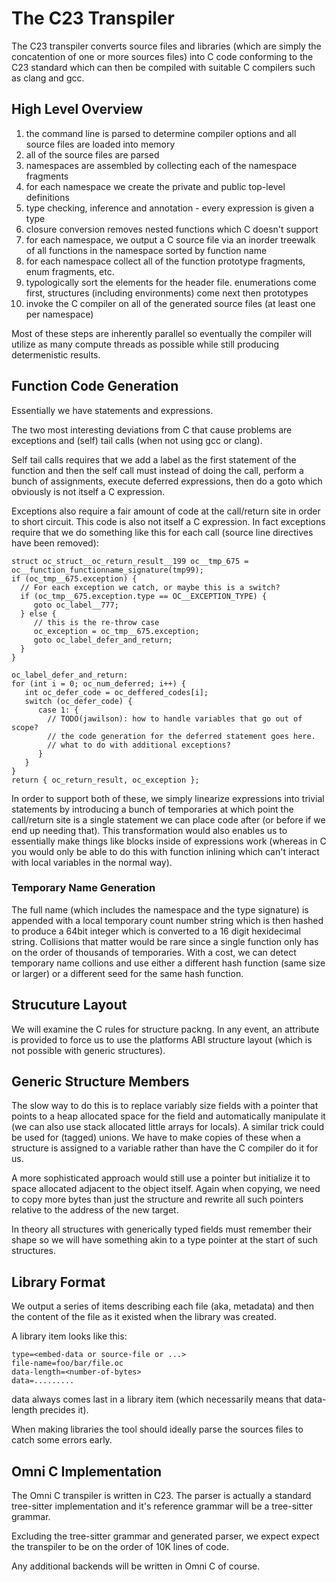 # The C23 Transpiler

The C23 transpiler converts source files and libraries (which are simply the
concatention of one or more sources files) into C code conforming to the C23
standard which can then be compiled with suitable C compilers such as clang
and gcc.

## High Level Overview

1. the command line is parsed to determine compiler options and all source files
   are loaded into memory
3. all of the source files are parsed
4. namespaces are assembled by collecting each of the namespace fragments
5. for each namespace we create the private and public top-level definitions
6. type checking, inference and annotation - every expression is given a type
7. closure conversion removes nested functions which C doesn't support
11. for each namespace, we output a C source file via an inorder treewalk
    of all functions in the namespace sorted by function name
12. for each namespace collect all of the function prototype fragments, enum fragments,
    etc.
13. typologically sort the elements for the header file. enumerations come first, structures (including environments) come next then prototypes  
14. invoke the C compiler on all of the generated source files (at least one per namespace)

Most of these steps are inherently parallel so eventually the compiler will
utilize as many compute threads as possible while still producing determenistic
results.

## Function Code Generation

Essentially we have statements and expressions.

The two most interesting deviations from C that cause problems are exceptions and
(self) tail calls (when not using gcc or clang).

Self tail calls requires that we add a label as the first statement of the function and then the self call must instead of doing the call, perform a bunch of assignments, execute deferred expressions, then do a goto which obviously is not itself a C expression.

Exceptions also require a fair amount of code at the call/return site in order to short circuit.
This code is also not itself a C expression. In fact exceptions require that we do something like this for each call (source line directives have been removed):

```
struct oc_struct__oc_return_result__199 oc__tmp_675 = oc__function_functionname_signature(tmp99);
if (oc_tmp__675.exception) {
  // For each exception we catch, or maybe this is a switch?
  if (oc_tmp__675.exception.type == OC__EXCEPTION_TYPE) {
     goto oc_label__777;
  } else {
     // this is the re-throw case
     oc_exception = oc_tmp__675.exception;
     goto oc_label_defer_and_return;
  }
}

oc_label_defer_and_return:
for (int i = 0; oc_num_deferred; i++) {
   int oc_defer_code = oc_deffered_codes[i];
   switch (oc_defer_code) {
      case 1: {
        // TODO(jawilson): how to handle variables that go out of scope?
        // the code generation for the deferred statement goes here.
        // what to do with additional exceptions?
      }
   }
}
return { oc_return_result, oc_exception };
```
In order to support both of these, we simply linearize expressions into trivial statements
by introducing a bunch of temporaries at which point the call/return site is a single statement
we can place code after (or before if we end up needing that). This transformation would also
enables us to essentially make things like blocks inside of expressions work (whereas in C
you would only be able to do this with function inlining which can't interact with local
variables in the normal way).

### Temporary Name Generation

The full name (which includes the namespace and the type signature) is appended with a local temporary count number string which is then hashed to produce a 64bit integer which is converted to a 16 digit hexidecimal string. Collisions that matter would be rare since a single function only
has on the order of thousands of temporaries. With a cost, we can detect temporary name collions
and use either a different hash function (same size or larger) or a different seed for the same hash function.

## Strucuture Layout

We will examine the C rules for structure packng. In any event, an attribute is provided to force us to use the platforms ABI structure layout (which is not possible with generic structures).

## Generic Structure Members

The slow way to do this is to replace variably size fields with a pointer that points to a heap allocated space for the field and automatically manipulate it (we can also use stack allocated little arrays for locals). A similar trick could be used for (tagged) unions. We have to make copies of these when a structure is assigned to a variable rather than have the C compiler do it for us.

A more sophisticated approach would still use a pointer but initialize it to space allocated adjacent to the object itself. Again when copying, we need to copy more bytes than just the structure and
rewrite all such pointers relative to the address of the new target.

In theory all structures with generically typed fields must remember their shape so we will have
something akin to a type pointer at the start of such structures.

## Library Format

We output a series of items describing each file (aka, metadata) and then the content of the file as it existed when the library was created.

A library item looks like this:

```
type=<embed-data or source-file or ...>
file-name=foo/bar/file.oc
data-length=<number-of-bytes>
data=.........
```
data always comes last in a library item (which necessarily means that data-length precides it).

When making libraries the tool should ideally parse the sources files to catch some errors early.

## Omni C Implementation

The Omni C transpiler is written in C23. The parser is actually a standard tree-sitter implementation and it's reference grammar will be a tree-sitter grammar.

Excluding the tree-sitter grammar and generated parser, we expect expect the transpiler to be on
the order of 10K lines of code.

Any additional backends will be written in Omni C of course.
